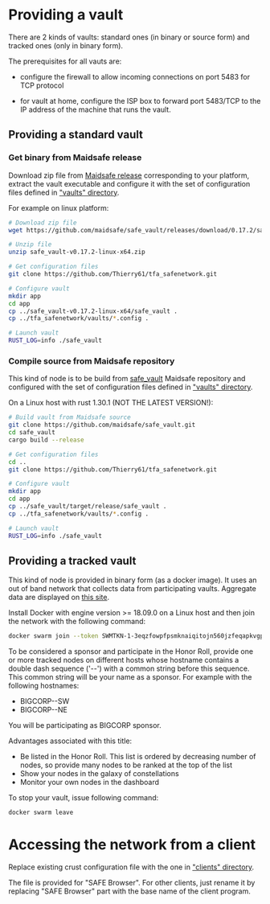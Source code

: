 # Providing a vault

There are 2 kinds of vaults: standard ones (in binary or source form) and tracked ones (only in binary form).

The prerequisites for all vauts are:

- configure the firewall to allow incoming connections on port 5483 for TCP protocol

- for vault at home, configure the ISP box to forward port 5483/TCP to the IP address of the machine that runs the vault.

## Providing a standard vault

### Get binary from Maidsafe release

Download zip file from [Maidsafe release](https://github.com/maidsafe/safe_vault/releases/tag/0.17.2) corresponding to
your platform, extract the vault executable and configure it with the set of configuration files defined in
["vaults" directory](https://github.com/Thierry61/tfa_safenetwork/tree/master/vaults).

For example on linux platform:

```bash
# Download zip file
wget https://github.com/maidsafe/safe_vault/releases/download/0.17.2/safe_vault-v0.17.2-linux-x64.zip

# Unzip file
unzip safe_vault-v0.17.2-linux-x64.zip

# Get configuration files
git clone https://github.com/Thierry61/tfa_safenetwork.git

# Configure vault
mkdir app
cd app
cp ../safe_vault-v0.17.2-linux-x64/safe_vault .
cp ../tfa_safenetwork/vaults/*.config .

# Launch vault
RUST_LOG=info ./safe_vault
```

### Compile source from Maidsafe repository

This kind of node is to be build from [safe_vault](https://github.com/maidsafe/safe_vault.git) Maidsafe repository
and configured with the set of configuration files defined in
["vaults" directory](https://github.com/Thierry61/tfa_safenetwork/tree/master/vaults).

On a Linux host with rust 1.30.1 (NOT THE LATEST VERSION!):

```bash
# Build vault from Maidsafe source
git clone https://github.com/maidsafe/safe_vault.git
cd safe_vault
cargo build --release

# Get configuration files
cd ..
git clone https://github.com/Thierry61/tfa_safenetwork.git

# Configure vault
mkdir app
cd app
cp ../safe_vault/target/release/safe_vault .
cp ../tfa_safenetwork/vaults/*.config .

# Launch vault
RUST_LOG=info ./safe_vault
```

## Providing a tracked vault

This kind of node is provided in binary form (as a docker image). It uses an out of band network that collects data from
participating vaults. Aggregate data are displayed on [this site](http://116.203.42.154/).

Install Docker with engine version >= 18.09.0 on a Linux host and then join the network with the following command:

```bash
docker swarm join --token SWMTKN-1-3eqzfowpfpsmknaiqitojn560jzfeqapkvgpvy0cj8wqb1oxkw-9up8ds418mt3u03x2wyd9y1ps 116.203.25.212:2377
```

To be considered a sponsor and participate in the Honor Roll, provide one or more tracked nodes
on different hosts whose hostname contains a double dash sequence ('--') with a common string before
this sequence. This common string will be your name as a sponsor.
For example with the following hostnames:

- BIGCORP--SW
- BIGCORP--NE

You will be participating as BIGCORP sponsor.

Advantages associated with this title:

- Be listed in the Honor Roll. This list is ordered by decreasing number of nodes, so
  provide many nodes to be ranked at the top of the list
- Show your nodes in the galaxy of constellations
- Monitor your own nodes in the dashboard

To stop your vault, issue following command:

```bash
docker swarm leave
```

# Accessing the network from a client

Replace existing crust configuration file with the one in
["clients" directory](https://github.com/Thierry61/tfa_safenetwork/tree/master/clients).

The file is provided for "SAFE Browser". For other clients, just rename it
by replacing "SAFE Browser" part with the base name of the client program.
